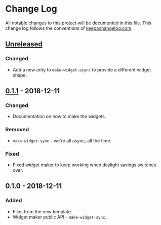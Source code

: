 # Change Log
All notable changes to this project will be documented in this file. This change log follows the conventions of [keepachangelog.com](http://keepachangelog.com/).

## [Unreleased]
### Changed
- Add a new arity to `make-widget-async` to provide a different widget shape.

## [0.1.1] - 2018-12-11
### Changed
- Documentation on how to make the widgets.

### Removed
- `make-widget-sync` - we're all async, all the time.

### Fixed
- Fixed widget maker to keep working when daylight savings switches over.

## 0.1.0 - 2018-12-11
### Added
- Files from the new template.
- Widget maker public API - `make-widget-sync`.

[Unreleased]: https://github.com/your-name/paubox-clj/compare/0.1.1...HEAD
[0.1.1]: https://github.com/your-name/paubox-clj/compare/0.1.0...0.1.1
